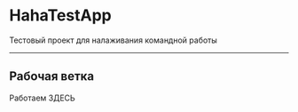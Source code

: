 # HahaTestApp
Тестовый проект для налаживания командной работы

----

## Рабочая ветка

Работаем ЗДЕСЬ
